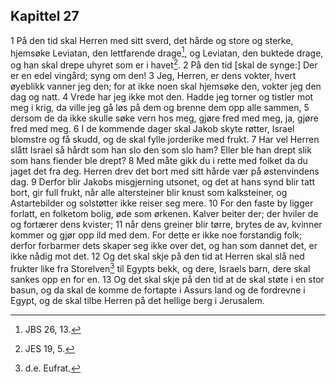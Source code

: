 ## Kapittel 27

1 På den tid skal Herren med sitt sverd, det hårde og store og sterke, hjemsøke Leviatan, den lettfarende drage[^1], og Leviatan, den buktede drage, og han skal drepe uhyret som er i havet[^2].
2 På den tid [skal de synge:] Der er en edel vingård; syng om den!
3 Jeg, Herren, er dens vokter, hvert øyeblikk vanner jeg den; for at ikke noen skal hjemsøke den, vokter jeg den dag og natt.
4 Vrede har jeg ikke mot den. Hadde jeg torner og tistler mot meg i krig, da ville jeg gå løs på dem og brenne dem opp alle sammen,
5 dersom de da ikke skulle søke vern hos meg, gjøre fred med meg, ja, gjøre fred med meg.
6 I de kommende dager skal Jakob skyte røtter, Israel blomstre og få skudd, og de skal fylle jorderike med frukt.
7 Har vel Herren slått Israel så hårdt som han slo den som slo ham? Eller ble han drept slik som hans fiender ble drept?
8 Med måte gikk du i rette med folket da du jaget det fra deg. Herren drev det bort med sitt hårde vær på østenvindens dag.
9 Derfor blir Jakobs misgjerning utsonet, og det at hans synd blir tatt bort, gir full frukt, når alle altersteiner blir knust som kalksteiner, og Astartebilder og solstøtter ikke reiser seg mere.
10 For den faste by ligger forlatt, en folketom bolig, øde som ørkenen. Kalver beiter der; der hviler de og fortærer dens kvister;
11 når dens greiner blir tørre, brytes de av, kvinner kommer og gjør opp ild med dem. For dette er ikke noe forstandig folk; derfor forbarmer dets skaper seg ikke over det, og han som dannet det, er ikke nådig mot det.
12 Og det skal skje på den tid at Herren skal slå ned frukter like fra Storelven[^3] til Egypts bekk, og dere, Israels barn, dere skal sankes opp en for en.
13 Og det skal skje på den tid at de skal støte i en stor basun, og da skal de komme de fortapte i Assurs land og de fordrevne i Egypt, og de skal tilbe Herren på det hellige berg i Jerusalem.

[^1]:  JBS 26, 13.
[^2]:  JES 19, 5.
[^3]:  d.e. Eufrat.
